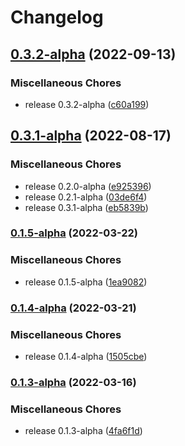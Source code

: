 # Changelog

## [0.3.2-alpha](https://github.com/instill-ai/protogen-python/compare/v0.3.1-alpha...v0.3.2-alpha) (2022-09-13)


### Miscellaneous Chores

* release 0.3.2-alpha ([c60a199](https://github.com/instill-ai/protogen-python/commit/c60a19930daac6648a0fc1c1e78424480e9300f5))

## [0.3.1-alpha](https://github.com/instill-ai/protogen-python/compare/v0.1.5-alpha...v0.3.1-alpha) (2022-08-17)


### Miscellaneous Chores

* release 0.2.0-alpha ([e925396](https://github.com/instill-ai/protogen-python/commit/e925396cf409993b2fa40550a924248be0811d88))
* release 0.2.1-alpha ([03de6f4](https://github.com/instill-ai/protogen-python/commit/03de6f4e989bbd0e136eafa17cdb5dd3089ce4ab))
* release 0.3.1-alpha ([eb5839b](https://github.com/instill-ai/protogen-python/commit/eb5839bb620b9850d0a628db6fa9b47e5571531d))

### [0.1.5-alpha](https://github.com/instill-ai/protogen-python/compare/v0.1.4-alpha...v0.1.5-alpha) (2022-03-22)


### Miscellaneous Chores

* release 0.1.5-alpha ([1ea9082](https://github.com/instill-ai/protogen-python/commit/1ea90826c0402450405755064ec7ffdd9209b131))

### [0.1.4-alpha](https://github.com/instill-ai/protogen-python/compare/v0.1.3-alpha...v0.1.4-alpha) (2022-03-21)


### Miscellaneous Chores

* release 0.1.4-alpha ([1505cbe](https://github.com/instill-ai/protogen-python/commit/1505cbec14927b8897b57f338d6e771682df78c8))

### [0.1.3-alpha](https://github.com/instill-ai/protogen-python/compare/v0.1.2-alpha...v0.1.3-alpha) (2022-03-16)


### Miscellaneous Chores

* release 0.1.3-alpha ([4fa6f1d](https://github.com/instill-ai/protogen-python/commit/4fa6f1da4313b7eef6340607623a73c945e50309))
